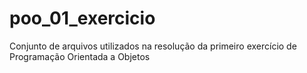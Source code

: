 # poo_01_exercicio
Conjunto de arquivos utilizados na resolução da primeiro exercício de Programação Orientada a Objetos
